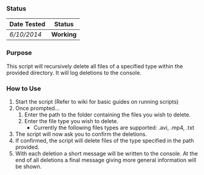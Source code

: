 ### Status
|Date Tested|Status|
|:----------|------|
|*6/10/2014*|**Working**|

### Purpose

This script will recursively delete all files of a specified type within the provided directory. It will log deletions to the console.

### How to Use

1. Start the script (Refer to wiki for basic guides on running scripts)
2. Once prompted...
   1. Enter the path to the folder containing the files you wish to delete.
   2. Enter the file type you wish to delete. 
      * Currently the following files types are supported: .avi, .mp4, .txt
3. The script will now ask you to confirm the deletions.
4. If confirmed, the script will delete files of the type specified in the path provided.
5. With each deletion a short message will be written to the console. At the end of all deletions a final message giving more general information will be shown.
